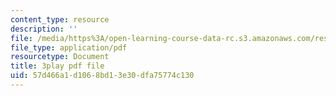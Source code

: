 ```yaml
---
content_type: resource
description: ''
file: /media/https%3A/open-learning-course-data-rc.s3.amazonaws.com/res-18-009-learn-differential-equations-up-close-with-gilbert-strang-and-cleve-moler-fall-2015/57d466a1d1068bd13e30dfa75774c130_lL0oUZGMhXc.pdf
file_type: application/pdf
resourcetype: Document
title: 3play pdf file
uid: 57d466a1-d106-8bd1-3e30-dfa75774c130
---
```

